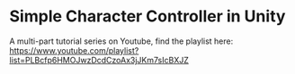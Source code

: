 # Simple Character Controller in Unity
 
A multi-part tutorial series on Youtube, find the playlist here: https://www.youtube.com/playlist?list=PLBcfp6HMOJwzDcdCzoAx3jJKm7sIcBXJZ
